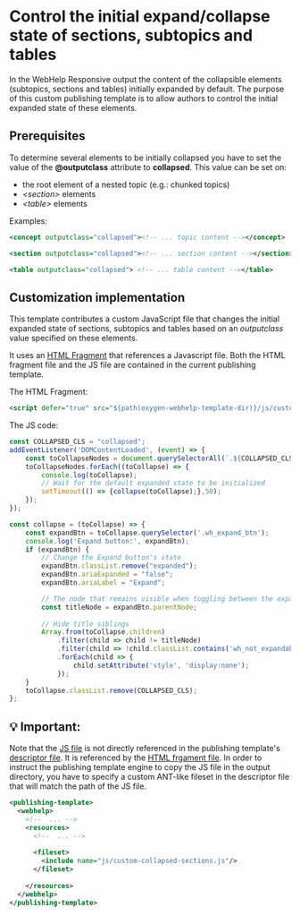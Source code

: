 # Control the initial expand/collapse state  of sections, subtopics and tables

In the WebHelp Responsive output the content of the collapsible elements (subtopics, sections and tables) initially expanded by default.
The purpose of this custom publishing template is to allow authors to control the initial expanded state of these elements.

## Prerequisites

To determine several elements to be initially collapsed you have to set the value of the **@outputclass** attribute to **collapsed**. This value can be set on: 

- the root element of a nested topic (e.g.: chunked topics)
- *&lt;section>* elements
- *&lt;table>* elements

Examples:
```xml
<concept outputclass="collapsed"><!-- ... topic content --></concept>
```
```xml
<section outputclass="collapsed"><!-- ... section content --></section>
```
```xml
<table outputclass="collapsed"> <!-- ... table content --></table>
```


## Customization implementation
This template contributes a custom JavaScript file that changes the initial expanded state of sections, subtopics and tables based on an _outputclass_ value specified on these elements.

It uses an [HTML Fragment](https://www.oxygenxml.com/doc/ug-webhelp-responsive/topics/wh-add-custom-html.html) that references a Javascript file. Both the HTML fragment file and the JS file are contained in the current publishing template.

The HTML Fragment:
```xml
<script defer="true" src="${path(oxygen-webhelp-template-dir)}/js/custom-collapsed-sections.js"></script>
```
The JS code:
```js
const COLLAPSED_CLS = "collapsed";
addEventListener('DOMContentLoaded', (event) => {
    const toCollapseNodes = document.querySelectorAll(`.${COLLAPSED_CLS}`);
    toCollapseNodes.forEach((toCollapse) => {
        console.log(toCollapse);
        // Wait for the default expanded state to be initialized
        setTimeout(() => {collapse(toCollapse);},50);
    });
});

const collapse = (toCollapse) => {
    const expandBtn = toCollapse.querySelector('.wh_expand_btn');
    console.log('Expand button:', expandBtn);
    if (expandBtn) {
        // Change the Expand button's state
        expandBtn.classList.remove("expanded");
        expandBtn.ariaExpanded = "false";
        expandBtn.ariaLabel = "Expand";

        // The node that remains visible when toggling between the expanded and collapsed states
        const titleNode = expandBtn.parentNode;
        
        // Hide title siblings
        Array.from(toCollapse.children)
            .filter(child => child != titleNode)
            .filter(child => !child.classList.contains('wh_not_expandable'))
            .forEach(child => {
                child.setAttribute('style', 'display:none');
            });
    }
    toCollapse.classList.remove(COLLAPSED_CLS);
};
```
## :bulb: Important:
Note that the [JS file](js/custom-collapsed-sections.js) is not directly referenced in the publishing template's [descriptor file](custom-collapsed-sections.opt). It is referenced by the [HTML frgament file](fragments/script.xml).
In order to instruct the publishing template engine to copy the JS file in the output directory, you have to specify a custom ANT-like fileset in the descriptor file that will match the path of the JS file.

```xml
<publishing-template>
  <webhelp>       
    <!--  ... -->
    <resources>
      <!--  ... -->
      
      <fileset>
        <include name="js/custom-collapsed-sections.js"/>
      </fileset>
    
    </resources>
  </webhelp>
</publishing-template>  
```


